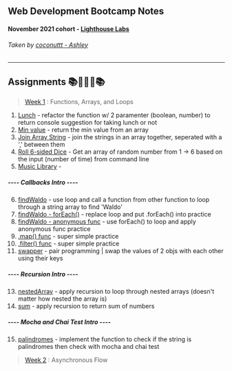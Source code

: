 ## Web Development Bootcamp Notes
#### November 2021 cohort - [Lighthouse Labs](https://www.lighthouselabs.ca/en/web-development-bootcamp) 
###### Taken by [coconuttt - Ashley](https://github.com/tripleboba)
---
## Assignments 📚🙇🏻‍♀️📚
> [Week 1](/Week_1) :
> Functions, Arrays, and Loops
1. [Lunch](/Week_1/Day_1/lunch_assignment.js) - refactor the function w/ 2 paramenter (boolean, number) to return console suggestion for taking lunch or not
2. [Min value](/Week_1/Day_2/min.js) - return the min value from an array
3. [Join Array String](/Week_1/Day_2/joinList.js) - join the strings in an array together, seperated with a ',' between them
4. [Roll 6-sided Dice](/Week_1/Day_2/dice-roller.js) - Get an array of random number from 1 -> 6 based on the input (number of time) from command line
5. [Music Library](/Week_1/Day_3/musicLibrary.js) - 

##### ---- Callbacks Intro ----
6. [findWaldo](/Week_1/Day_4/findWaldo.js) - use loop and call a function from other function to loop through a string array to find 'Waldo'
7. [findWaldo - forEach()](/Week_1/Day_4/findWaldoForEach.js) - replace loop and put .forEach() into practice
8. [findWaldo - anonymous func](/Week_1/Day_4/findWaldoAnonymouse.js) - use forEach() to loop and apply anonymous func practice
9. [.map() func](/Week_1/Day_4/mapTest.js) - super simple practice
10. [.filter() func](/Week_1/Day_4/passingGrades.js) - super simple practice
11. [swapper](/Week_1/Day_4/swapper.js) - pair programming | swap the values of 2 objs with each other using their keys

##### ---- Recursion Intro ----
13. [nestedArray](/Week_1/Day_4/nested_array_recursion.js) - apply recursion to loop through nested arrays (doesn't matter how nested the array is)
14. [sum](/Week_1/Day_4/sum_recursive.js) - apply recursion to return sum of numbers

##### ---- Mocha and Chai Test Intro ----
15. [palindromes](/Week_1/Day_5/web-js-palindromes/lib/palindromes.js) - implement the function to check if the string is palindromes then check with mocha and chai test

> [Week 2](/Week_2) : 
> Asynchronous Flow

